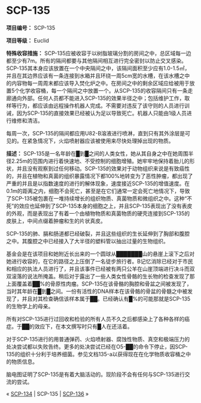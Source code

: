 # SCP-135
                        


**项目编号：** SCP-135

**项目等级：** Euclid

**特殊收容措施：** SCP-135应被收容于以树脂玻璃分割的房间之中，总区域每一边都至少有7m。所有的隔间都要与其他隔间相互进行完全密封以防止交叉感染。SCP-135其本身应该放置在一个中央隔间之中，该隔间面积至少应有1.0-1.5㎡，并且在其边界应该有一条连接到水箱并且环绕一周5cm宽的水槽，在该水槽之中的内容物每一周周末都应该导入焚化炉之中。在房间之中的剩余区域应给被用于放置5个化学收容桶，每一个隔间之中放置一个。从SCP-135的收容隔间只有一条走廊通向外部。任何人员都不能进入SCP-135的效果半径之中；包括维护工作，取样等行为，都应该由远程操作机器人完成。不需要对违反了该守则的人员进行训诫，因为SCP-135的直接效果已经被认为足以导致死亡。机器人只能由1级人员进行维修和清洁。

每周一次，SCP-135的隔间都应用U82-B溶液进行喷淋，直到只有其外涂层是可见的。在紧急情况下，火焰喷射器应该被使用来尽快处理掉出现的物质。

**描述：** SCP-135是一名年龄在█到█之间的人类女性，她从其自身之中在她周围半径2.25m的范围内进行着快速地、不受控制的细胞增殖。她牢牢地保持着胎儿的形状，并且没有观察到过任何移动。SCP-135的效果对于动物组织来说是有致癌性的，并且在植物和真菌的组织暴露情况下都100%地转变为了恶性肿瘤，都出现了严重的并且是以指数速度的进行的解体现象，速度接近SCP-135的增值速度。在0.1m的距离之内，细胞不会死亡，甚至是在它们通常一定会死亡地情况下，导致了SCP-135被包裹在一堆持续增长的组织物质、真菌物质和微组织之中。这种“不死”的效应也延伸到了SCP-135本身的细胞之上，并且SCP-135表现出了没有表皮的外观，而是表现出了有着一个由植物物质和真菌物质的硬壳连接到SCP-135的皮肤上，中间点缀着肿瘤和生的片状真皮。

SCP-135的肺、膈和肠道都已经破裂，并且这些组织的生长延伸到了胸部和腹腔之中。其腹腔之中已经接入了大半径的塑料管以抽出过量的生物组织。

基金会是在该项目和她附近长出来的一个圆球从███████山的悬崖上滚下之后对她进行收容的，在它的路径之上压倒了一名徒步旅行者。B记忆消除已经对于市民和相应的执法人员进行了，并且该事件已经被有两只公羊在山崖顶端进行决斗而双双滚落的说法所掩盖。稍后对于露出了一些人类女性骨骼的生长物的检查发现了那上面覆盖着██%的骨原性肉瘤。SCP-135在该骨骼的胸腔和骨盆之间被发现了，当时其年龄在█到█之间。一份有活性的DNA样本在该骨骼的骨盆的骨髓之中被发现了，并且对其检查确信该样本属于██。已经确认有█%的可能那就是SCP-135的生物学上的母亲。

所有对SCP-135进行过回收和检验的所有人员不久之后都感染上了各种各样的癌症。于██的效应下，在本文撰写时只有█人在还活着。

对于SCP-135进行的用普通弹药、火焰喷射器、腐蚀性物质、真空和极端压力的处决尝试都以失败告终。更多的处决尝试已经在O5-██的命令下停止，因SCP-135的组织十分利于培养细菌。参见文档135-a以获得现在在化学物质收容桶之中的物质信息。

脑电图证明了SCP-135是有着大脑活动的。现阶段不会有任何与SCP-135进行交流的尝试。



« [SCP-134](/scp-134) | SCP-135 | [SCP-136](/scp-136) »





                    
